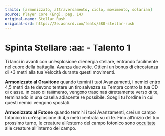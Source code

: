 ```yaml
---
traits: [armonizzato, attraversamento, ciclo, movimento, solarian]
source: Player Core (Eng), pag. 143
original-name: Stellar Rush
original-srd: https://2e.aonsrd.com/feats/580-stellar-rush
---
```


# Spinta Stellare :aa: - Talento 1

Ti lanci in avanti con un’esplosione di energia stellare, entrando facilmente
nel cuore della battaglia. [Avanza](/azioni/avanzare) due volte. Ottieni un
bonus di circostanza di +3 metri alla tua Velocità durante questi movimenti.

**Armonizzato al Gravitone** quando termini i tuoi Avanzamenti, i nemici entro
4,5 metri da te devono tentare un tiro salvezza su Tempra contro la tua CD di
classe. In caso di fallimento, vengono trascinati direttamente verso di te,
terminando in una casella adiacente se possibile. Scegli tu l’ordine in cui
questi nemici vengono spostati.

**Armonizzato al Fotone** quando termini i tuoi Avanzamenti, crei un campo
fotonico in un’esplosione di 4,5 metri centrata su di te. Fino all’inizio del
tuo prossimo turno, le creature all’esterno del campo fotonico sono
[occultate](/condizioni/occultato) alle creature all’interno del campo.
